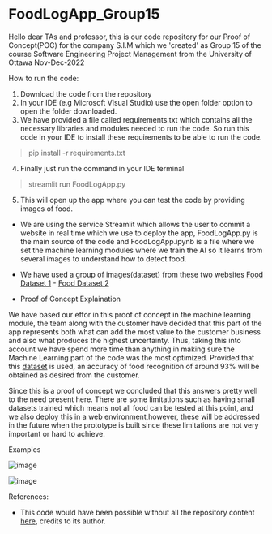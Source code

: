 # FoodLogApp_Group15
Hello dear TAs and professor, this is our code repository for our Proof of Concept(POC) for the company S.I.M which we 'created' as Group 15 of the course Software Engineering Project Management from the University of Ottawa Nov-Dec-2022

How to run the code:

1. Download the code from the repository
2. In your IDE (e.g Microsoft Visual Studio) use the open folder option to open the folder downloaded.
3. We have provided a file called requirements.txt which contains all the necessary libraries and modules needed to run the code. 
So run this code in your IDE to install these requirements to be able to run the code.

> pip install -r requirements.txt

4. Finally just run the command in your IDE terminal

> streamlit run FoodLogApp.py

5. This will open up the app where you can test the code by providing images of food.

- We are using the service Streamlit which allows the user to commit a website in real time which we use to deploy the app, FoodLogApp.py is the main source of the code and FoodLogApp.ipynb is a file where we set the machine learning modules where we train the AI so it learns from several images to understand how to detect food.

- We have used a group of images(dataset) from these two websites [Food Dataset 1](https://data.vision.ee.ethz.ch/cvl/datasets_extra/food-101/) - [Food Dataset 2](https://www.kaggle.com/datasets/kritikseth/fruit-and-vegetable-image-recognition)

- Proof of Concept Explaination

We have based our effor in this proof of concept in the machine learning module, the team along with the customer have decided that this part of the app represents both what can add the most value to the customer business and also what produces the highest uncertainty. Thus, taking this into account we have spend more time than anything in making sure the Machine Learning part of the code was the most optimized. Provided that this [dataset](https://data.vision.ee.ethz.ch/cvl/datasets_extra/food-101/) is used, an accuracy of food recognition of around 93% will be obtained as desired from the customer. 

Since this is a proof of concept we concluded that this answers pretty well to the need present here. There are some limitations such as having small datasets trained which means not all food can be tested at this point, and we also deploy this in a web environment,however, these will be addressed in the future when the prototype is built since these limitations are not very important or hard to achieve.

Examples

![image](https://user-images.githubusercontent.com/113482288/200460025-aa259841-795a-4721-b9a7-cadfde99e9a9.png)

![image](https://user-images.githubusercontent.com/113482288/200460177-fa790e1c-5745-4eed-b159-a1466a853a03.png)

References:

- This code would have been possible without all the repository content [here](https://github.com/Spidy20?tab=repositories), credits to its author.
